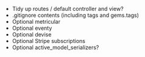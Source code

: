* Tidy up routes / default controller and view?
* .gitignore contents (including tags and gems.tags)
* Optional metricular
* Optional eventy
* Optional devise
* Optional Stripe subscriptions
* Optional active_model_serializers?

